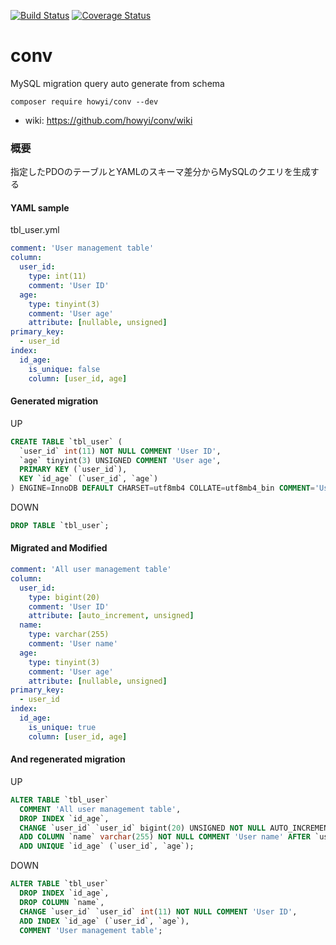 [![Build Status](https://travis-ci.org/howyi/conv.svg?branch=master)](https://travis-ci.org/howyi/conv)
[![Coverage Status](https://coveralls.io/repos/github/howyi/conv/badge.svg?branch=master#konbu)](https://coveralls.io/github/howyi/conv?branch=master)
# conv
MySQL migration query auto generate from schema

```
composer require howyi/conv --dev
```

- wiki: https://github.com/howyi/conv/wiki

### 概要
指定したPDOのテーブルとYAMLのスキーマ差分からMySQLのクエリを生成する

#### YAML sample
tbl_user.yml
```yaml
comment: 'User management table'
column:
  user_id:
    type: int(11)
    comment: 'User ID'
  age:
    type: tinyint(3)
    comment: 'User age'
    attribute: [nullable, unsigned]
primary_key:
  - user_id
index:
  id_age:
    is_unique: false
    column: [user_id, age]
```
#### Generated migration  
UP
```sql
CREATE TABLE `tbl_user` (
  `user_id` int(11) NOT NULL COMMENT 'User ID',
  `age` tinyint(3) UNSIGNED COMMENT 'User age',
  PRIMARY KEY (`user_id`),
  KEY `id_age` (`user_id`, `age`)
) ENGINE=InnoDB DEFAULT CHARSET=utf8mb4 COLLATE=utf8mb4_bin COMMENT='User management table';
```
DOWN
```sql
DROP TABLE `tbl_user`;
```

#### Migrated and Modified
```yaml
comment: 'All user management table'
column:
  user_id:
    type: bigint(20)
    comment: 'User ID'
    attribute: [auto_increment, unsigned]
  name:
    type: varchar(255)
    comment: 'User name'
  age:
    type: tinyint(3)
    comment: 'User age'
    attribute: [nullable, unsigned]
primary_key:
  - user_id
index:
  id_age:
    is_unique: true
    column: [user_id, age]
```

#### And regenerated migration  
UP
```sql
ALTER TABLE `tbl_user`
  COMMENT 'All user management table',
  DROP INDEX `id_age`,
  CHANGE `user_id` `user_id` bigint(20) UNSIGNED NOT NULL AUTO_INCREMENT COMMENT 'User ID',
  ADD COLUMN `name` varchar(255) NOT NULL COMMENT 'User name' AFTER `user_id`,
  ADD UNIQUE `id_age` (`user_id`, `age`);
```
DOWN
```sql
ALTER TABLE `tbl_user`
  DROP INDEX `id_age`,
  DROP COLUMN `name`,
  CHANGE `user_id` `user_id` int(11) NOT NULL COMMENT 'User ID',
  ADD INDEX `id_age` (`user_id`, `age`),
  COMMENT 'User management table';
```

